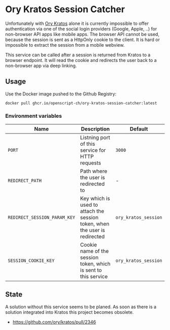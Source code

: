 # Ory Kratos Session Catcher

Unfortunately with [Ory Kratos](https://www.ory.sh/kratos/) alone it is currently impossible to offer authentication via one of the social login providers (Google, Apple, ..) for non-browser API apps like mobile apps. The browser API cannot be used, because the session is sent as a HttpOnly cookie to the client. It is hard or impossible to extract the session from a mobile webview.

This service can be called after a session is returned from Kratos to a browser endpoint. It will read the cookie and redirects the user back to a non-browser app via deep linking.

## Usage

Use the Docker image pushed to the Github Registry:

```
docker pull ghcr.io/openscript-ch/ory-kratos-session-catcher:latest
```

### Environment variables

| Name | Description | Default |
|---|---|---|
| `PORT` | Listning port of this service for HTTP requests | `3000` |
| `REDIRECT_PATH` | Path where the user is redirected to | - |
| `REDIRECT_SESSION_PARAM_KEY` | Key which is used to attach the session token, when the user is redirected | `ory_kratos_session` |
| `SESSION_COOKIE_KEY` | Cookie name of the session token, which is sent to this service | `ory_kratos_session` |

## State

A solution without this service seems to be planed. As soon as there is a solution integrated into Kratos this project becomes obsolete.

 - https://github.com/ory/kratos/pull/2346